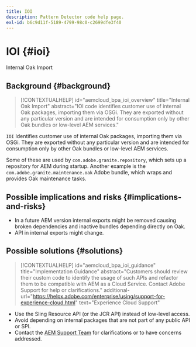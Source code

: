 ```yaml
---
title: IOI
description: Pattern Detector code help page.
exl-id: b6c9d11f-5189-4799-98c0-c2699dfe3f40
---
```

# IOI {#ioi}

Internal Oak Import

## Background {#background}

>[!CONTEXTUALHELP]
>id="aemcloud_bpa_ioi_overview"
>title="Internal Oak Import"
>abstract="IOI code identifies customer use of internal Oak packages, importing them via OSGi. They are exported without any particular version and are intended for consumption only by other Oak bundles or low-level AEM services."

`IOI`  Identifies customer use of internal Oak packages, importing them via OSGi. They are exported without any particular version and are intended for consumption only by other Oak bundles or low-level AEM services.

Some of these are used by `com.adobe.granite.repository`, which sets up a repository for AEM during startup. Another example is the `com.adobe.granite.maintenance.oak` Adobe bundle, which wraps and provides Oak maintenance tasks.

## Possible implications and risks {#implications-and-risks}

* In a future AEM version internal exports might be removed causing broken dependencies and inactive bundles depending directly on Oak.
* API in internal exports might change.

## Possible solutions {#solutions}

>[!CONTEXTUALHELP]
>id="aemcloud_bpa_ioi_guidance"
>title="Implementation Guidance"
>abstract="Customers should review their custom code to identify the usage of such APIs and refactor them to be compatible with AEM as a Cloud Service. Contact Adobe Support for help or clarifications."
>additional-url="https://helpx.adobe.com/enterprise/using/support-for-experience-cloud.html" text="Experience Cloud Support"

* Use the Sling Resource API (or the JCR API) instead of low-level access.
* Avoid depending on internal packages that are not part of any public API or SPI.
* Contact the [AEM Support Team](https://helpx.adobe.com/enterprise/using/support-for-experience-cloud.html) for clarifications or to have concerns addressed.

